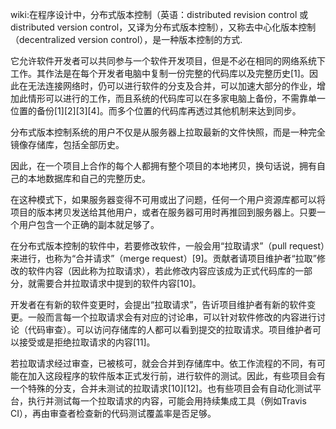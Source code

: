 wiki:在程序设计中，分布式版本控制（英语：distributed revision control 或 distributed version control，又译为分布式版本控制），又称去中心化版本控制（decentralized version control），是一种版本控制的方式.

它允许软件开发者可以共同参与一个软件开发项目，但是不必在相同的网络系统下工作。其作法是在每个开发者电脑中复制一份完整的代码库以及完整历史[1]。因此在无法连接网络时，仍可以进行软件的分支及合并，可以加速大部分的作业，增加此情形可以进行的工作，而且系统的代码库可以在多家电脑上备份，不需靠单一位置的备份[1][2][3][4]。而多个位置的代码库再透过其他机制来达到同步。



分布式版本控制系统的用户不仅是从服务器上拉取最新的文件快照，而是一种完全镜像存储库，包括全部历史。

因此，在一个项目上合作的每个人都拥有整个项目的本地拷贝，换句话说，拥有自己的本地数据库和自己的完整历史。

在这种模式下，如果服务器变得不可用或出了问题，任何一个用户资源库都可以将项目的版本拷贝发送给其他用户，或者在服务器可用时再推回到服务器上。只要一个用户包含一个正确的副本就足够了。



在分布式版本控制的软件中，若要修改软件，一般会用“拉取请求”（pull request）来进行，也称为“合并请求”（merge request）[9]。贡献者请项目维护者“拉取”修改的软件内容（因此称为拉取请求），若此修改内容应该成为正式代码库的一部分，就需要合并拉取请求中提到的软件内容[10]。

开发者在有新的软件变更时，会提出“拉取请求”，告䜣项目维护者有新的软件变更。一般而言每一个拉取请求会有对应的讨论串，可以针对软件修改的内容进行讨论（代码审查）。可以访问存储库的人都可以看到提交的拉取请求。项目维护者可以接受或是拒绝拉取请求的内容[11]。

若拉取请求经过审查，已被核可，就会合并到存储库中。依工作流程的不同，有可能在加入这段程序的软件版本正式发行前，进行软件的测试。因此，有些项目会有一个特殊的分支，合并未测试的拉取请求[10][12]。也有些项目会有自动化测试平台，执行并测试每一个拉取请求的内容，可能会用持续集成工具（例如Travis CI），再由审查者检查新的代码测试覆盖率是否足够。
